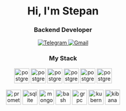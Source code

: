 <div id="header" align="center">
  <h1>Hi, I'm Stepan</h1>
  <h3>Backend Developer</h3>
</div>

<div id="socials" align="center">
  <a href="https://t.me/stepan41k">
    <img src="https://img.shields.io/badge/Telegram-00B2FF?style=for-the-badge&logo=Telegram&logoColor=white" alt="Telegram"/>
  </a>
   <a href="stepan41kr@gmail">
    <img src="https://img.shields.io/badge/Gmail-D14836?style=for-the-badge&logo=gmail&logoColor=white" alt="Gmail"/>
  </a>
</div>

<div id="skills" align="center">
  <h3>My Stack</h3>
  <img src="https://cdn.jsdelivr.net/gh/devicons/devicon@latest/icons/go/go-original-wordmark.svg"
  title="postgres" width="40" height="40">
  <img src="https://cdn.jsdelivr.net/gh/devicons/devicon@latest/icons/postgresql/postgresql-original.svg"
  title="postgres" width="40" height="40">
  <img src="https://cdn.jsdelivr.net/gh/devicons/devicon@latest/icons/redis/redis-original.svg"
  title="postgres" width="40" height="40">
  <img src="https://cdn.jsdelivr.net/gh/devicons/devicon@latest/icons/docker/docker-original.svg"
  title="postgres" width="40" height="40">
  <img src="https://cdn.jsdelivr.net/gh/devicons/devicon@latest/icons/apachekafka/apachekafka-original.svg"
  title="postgres" width="40" height="40">
  <img src="https://cdn.jsdelivr.net/gh/devicons/devicon@latest/icons/linux/linux-original.svg"
  title="postgres" width="40" height="40">
  
  <img src="https://cdn.jsdelivr.net/gh/devicons/devicon@latest/icons/prometheus/prometheus-original.svg"
  title="prometheus" width="40" height="40">
  <img src="https://cdn.jsdelivr.net/gh/devicons/devicon@latest/icons/sqlite/sqlite-original.svg"
  title="sqlite" width="40" height="40">
  <img src="https://cdn.jsdelivr.net/gh/devicons/devicon@latest/icons/mongodb/mongodb-original.svg"
  title="mongo" width="40" height="40">
  <img src="https://cdn.jsdelivr.net/gh/devicons/devicon@latest/icons/bash/bash-original.svg"
  title="bash" width="40" height="40">
  <img src="https://cdn.jsdelivr.net/gh/devicons/devicon@latest/icons/grpc/grpc-original.svg"
  title="grpc" width="40" height="40">
  <img src="https://cdn.jsdelivr.net/gh/devicons/devicon@latest/icons/kubernetes/kubernetes-original.svg"
  title="kubernetes" width="40" height="40">
  <img src="https://cdn.jsdelivr.net/gh/devicons/devicon@latest/icons/grafana/grafana-original.svg"
  title="kibana" width="40" height="40">
</div>
